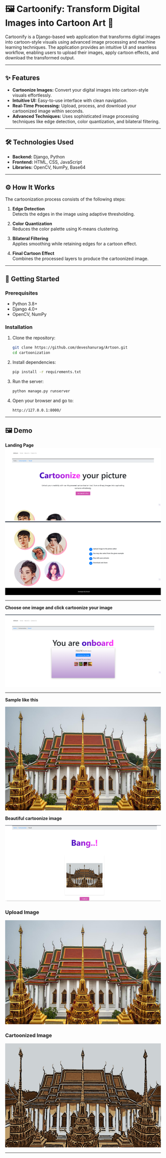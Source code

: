 
# 🖼️ Cartoonify: Transform Digital Images into Cartoon Art 🎨  

Cartoonify is a Django-based web application that transforms digital images into cartoon-style visuals using advanced image processing and machine learning techniques. The application provides an intuitive UI and seamless workflow, enabling users to upload their images, apply cartoon effects, and download the transformed output.  

---

## ✨ Features  
- **Cartoonize Images:** Convert your digital images into cartoon-style visuals effortlessly.  
- **Intuitive UI:** Easy-to-use interface with clean navigation.  
- **Real-Time Processing:** Upload, process, and download your cartoonized image within seconds.  
- **Advanced Techniques:** Uses sophisticated image processing techniques like edge detection, color quantization, and bilateral filtering.  

---

## 🛠️ Technologies Used  
- **Backend:** Django, Python  
- **Frontend:** HTML, CSS, JavaScript  
- **Libraries:** OpenCV, NumPy, Base64  

---

## ⚙️ How It Works  

The cartoonization process consists of the following steps:  

1. **Edge Detection**  
   Detects the edges in the image using adaptive thresholding.  

2. **Color Quantization**  
   Reduces the color palette using K-means clustering.  

3. **Bilateral Filtering**  
   Applies smoothing while retaining edges for a cartoon effect.   

4. **Final Cartoon Effect**  
   Combines the processed layers to produce the cartoonized image. 

---

## 🚀 Getting Started  

### Prerequisites  
- Python 3.8+  
- Django 4.0+  
- OpenCV, NumPy  

### Installation  
1. Clone the repository:  
   ```bash
   git clone https://github.com/deveshanurag/Artoon.git
   cd cartoonization
   ```  

2. Install dependencies:  
   ```bash
   pip install -r requirements.txt
   ```  

3. Run the server:  
   ```bash
   python manage.py runserver
   ```  

4. Open your browser and go to:  
   ```text
   http://127.0.0.1:8000/
   ```  

---

## 🖼️ Demo  
**Landing Page**
![Upload Page](https://github.com/deveshanurag/Artoon/blob/main/cartoonization/image/home1.png)  
![Upload Page](https://github.com/deveshanurag/Artoon/blob/main/cartoonization/image/home2.png)

---
**Choose one image and click cartoonize your image**


![Upload Page](https://github.com/deveshanurag/Artoon/blob/main/cartoonization/image/choosePic.png) 

---
**Sample like this**


![Upload Page](https://github.com/deveshanurag/Artoon/blob/main/cartoonization/image/sample.jpg)  


**Beautiful cartoonize image**


![Upload Page](https://github.com/deveshanurag/Artoon/blob/main/cartoonization/image/result.png)  

### Upload Image 


![Upload Page](https://github.com/deveshanurag/Artoon/blob/main/cartoonization/image/sample.jpg)  

### Cartoonized Image  
![Cartoonized Output](https://github.com/deveshanurag/Artoon/blob/main/cartoonization/image/final.jpeg)  

---


